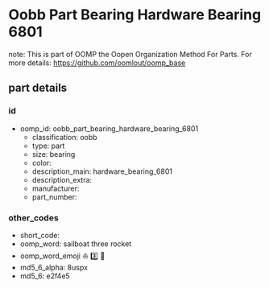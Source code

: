# Oobb Part Bearing Hardware Bearing 6801  

note: This is part of OOMP the Oopen Organization Method For Parts. For more details: https://github.com/oomlout/oomp_base

##  part details





### id
* oomp_id: oobb_part_bearing_hardware_bearing_6801
  * classification: oobb
  * type: part
  * size: bearing
  * color: 
  * description_main: hardware_bearing_6801
  * description_extra: 
  * manufacturer: 
  * part_number: 

### other_codes
* short_code: 
* oomp_word: sailboat three rocket
* oomp_word_emoji :sailboat: :three: :rocket:
* md5_6_alpha: 8uspx
* md5_6: e2f4e5